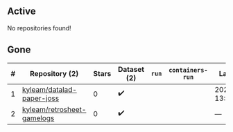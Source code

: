 ## Active
No repositories found!

## Gone
| # | Repository (2) | Stars | Dataset (2) | `run` | `containers-run` | Last Modified |
| --- | --- | --- | --- | --- | --- | --- |
| 1 | [kyleam/datalad-paper-joss](https://github.com/kyleam/datalad-paper-joss) | 0 | :heavy_check_mark: |  |  | 2021-04-23 13:03:17+00:00 |
| 2 | [kyleam/retrosheet-gamelogs](https://github.com/kyleam/retrosheet-gamelogs) | 0 | :heavy_check_mark: |  |  | — |
